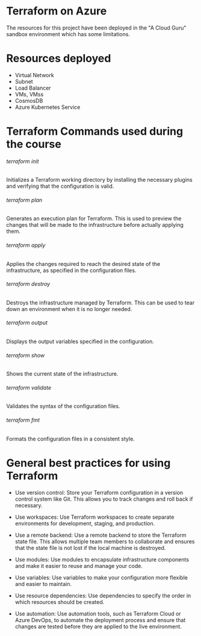 # Terraform on Azure

The resources for this project have been deployed in the "A Cloud Guru" sandbox environment which has some limitations.

# Resources deployed

- Virtual Network
- Subnet
- Load Balancer
- VMs, VMss
- CosmosDB
- Azure Kubernetes Service


# Terraform Commands used during the course

###### terraform init 
Initializes a Terraform working directory by installing the necessary plugins and verifying that the configuration is valid.

###### terraform plan 
Generates an execution plan for Terraform. This is used to preview the changes that will be made to the infrastructure before actually applying them.

###### terraform apply
Applies the changes required to reach the desired state of the infrastructure, as specified in the configuration files.

###### terraform destroy 
Destroys the infrastructure managed by Terraform. This can be used to tear down an environment when it is no longer needed.

###### terraform output 
Displays the output variables specified in the configuration.

###### terraform show 
Shows the current state of the infrastructure.

###### terraform validate 
Validates the syntax of the configuration files.

###### terraform fmt 
Formats the configuration files in a consistent style.

# General best practices for using Terraform

- Use version control: Store your Terraform configuration in a version control system like Git. This allows you to track changes and roll back if necessary.

- Use workspaces: Use Terraform workspaces to create separate environments for development, staging, and production.

- Use a remote backend: Use a remote backend to store the Terraform state file. This allows multiple team members to collaborate and ensures that the state file is not lost if the local machine is destroyed.

- Use modules: Use modules to encapsulate infrastructure components and make it easier to reuse and manage your code.

- Use variables: Use variables to make your configuration more flexible and easier to maintain.

- Use resource dependencies: Use dependencies to specify the order in which resources should be created.

- Use automation: Use automation tools, such as Terraform Cloud or Azure DevOps, to automate the deployment process and ensure that changes are tested before they are applied to the live environment.
